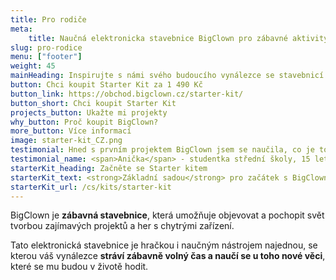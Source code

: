 ```yaml
---
title: Pro rodiče
meta:
    title: Naučná elektronicka stavebnice BigClown pro zábavné aktivity s dětmi
slug: pro-rodice
menu: ["footer"]
weight: 45
mainHeading: Inspirujte s námi svého budoucího vynálezce se stavebnicí BigClown
button: Chci koupit Starter Kit za 1 490 Kč
button_link: https://obchod.bigclown.cz/starter-kit/
button_short: Chci koupit Starter Kit
projects_button: Ukažte mi projekty
why_button: Proč koupit BigClown?
more_button: Více informací
image: starter-kit_CZ.png
testimonial: Hned s prvním projektem BigClown jsem se naučila, co je to akcelerometr, že jej mám v telefonu a jak se dá použít ve výrobní firmě. Zahráli jsme si IoT káču.
testimonial_name: <span>Anička</span> - studentka střední školy, 15 let
starterKit_heading: Začněte se Starter kitem
starterKit_text: <strong>Základní sadou</strong> pro začátek s BigClownem je <strong>Starter Kit</strong> a každý vynálezce si s ním <strong>užije spoustu skvělých projektů</strong>. Postaví své první chytré zařízení a vytvoří projekty, kterými ohromí kámoše, rodinu i nás.👌 Kit umožní měřit teplotu, pracovat s akcelerometrem nebo ovládat cokoli stisknutím tlačítka. Časem ho <strong>můžete vylepšit o rozšiřující moduly</strong>.
starterKit_url: /cs/kits/starter-kit
---
```


BigClown je **zábavná stavebnice**, která umožňuje objevovat a pochopit svět tvorbou zajímavých projektů a her s chytrými zařízení.

Tato elektronická stavebnice je hračkou i naučným nástrojem najednou, se kterou váš vynálezce **stráví zábavně volný čas a naučí se u toho nové věci**, které se mu budou v životě hodit.
